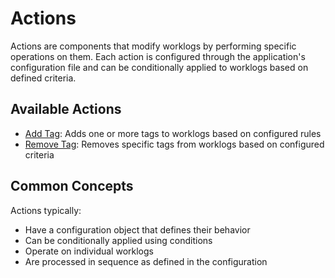 # Actions

Actions are components that modify worklogs by performing specific operations on them. Each action is configured through the application's configuration file and can be conditionally applied to worklogs based on defined criteria.

## Available Actions

- [Add Tag](./add-tag.md): Adds one or more tags to worklogs based on configured rules
- [Remove Tag](./remove-tag.md): Removes specific tags from worklogs based on configured criteria

## Common Concepts

Actions typically:

- Have a configuration object that defines their behavior
- Can be conditionally applied using conditions
- Operate on individual worklogs
- Are processed in sequence as defined in the configuration
